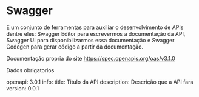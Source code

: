 # Swagger 

É um conjunto de ferramentas para auxiliar o desenvolvimento de APIs dentre eles: Swagger Editor para escrevermos a documentação da API, Swagger UI para disponibilizarmos essa documentação e Swagger Codegen para gerar código a partir da documentação.

Documentação propria do site
https://spec.openapis.org/oas/v3.1.0


Dados obrigatorios

openapi: 3.0.1
info:
  title: Titulo da API
  description: Descrição que a API fara 
  version: 0.0.1
